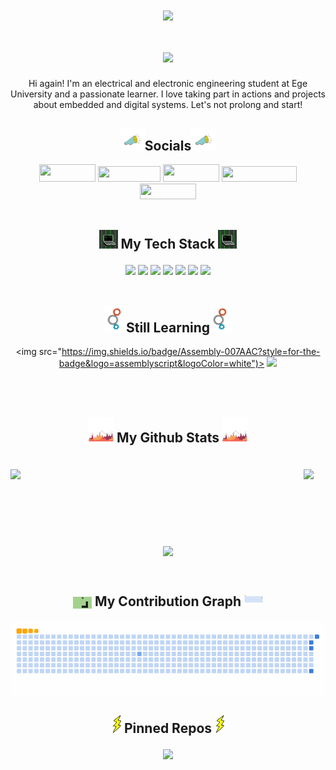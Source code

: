 <div align="center">

 <img align="center" src="banner.gif" width="%100" height="auto">
 
 <h1> <img align="center" src="https://readme-typing-svg.demolab.com/?lines=Welcome+to+my+profile,+user!;It's+your+friendly+cybersecurity+enthusiast.;Calm+down,+it's+automated.;Just,+scroll+down+for+more+information.;And+don't+forget+to+follow+me+for+future.+Thanks!&center=true&vCenter=true&duration=5700&size=45&width=2000&heigh=60&ont=Fira+Code+Bold"></h1>
 
 <p>Hi again! I'm an electrical and electronic engineering student at Ege University and a passionate learner. I love taking part in actions and projects about embedded and digital systems. Let's not prolong and start! </p>

<h2><img src="https://github.com/EfeVaroll/EfeVaroll/blob/main/social.gif" width="40" height="35">Socials<img class="image" src="https://github.com/EfeVaroll/EfeVaroll/blob/main/social.gif" width="40" height="35"></h2>

 <a href="https://github.com/EfeVaroll">
  <img width="90" height="28" src="https://img.shields.io/badge/GitHub-100000?style=for-the-badge&logo=github&logoColor=white"></a>   
 <a href="https://www.linkedin.com/in/efevarolbedelcigil/">
  <img width="100" height="25" src="https://img.shields.io/badge/LinkedIn-0077B5?style=for-the-badge&logo=linkedin&logoColor=white"></a> 
 <a href="https://dev.to/efevaroll">   
  <img width="90" height="28" src="https://img.shields.io/badge/dev.to-0A0A0A?style=for-the-badge&logo=dev.to&logoColor=white"></a>
 <a href="https://stackoverflow.com/users/13841571/efe-varol">   
  <img width="120" height="25" src="https://img.shields.io/badge/-Stackoverflow-FE7A16?style=for-the-badge&logo=stack-overflow&logoColor=white"></a>
 <a href="mailto:efebedelcigil@gmail.com">   
  <img width="90" height="25" src="https://img.shields.io/badge/Gmail-D14836?style=for-the-badge&logo=gmail&logoColor=white"></a> <br></br>

<h2><img  src="https://github.com/EfeVaroll/EfeVaroll/blob/main/stack.gif" width="30" height="30">   My Tech Stack   <img src="https://github.com/EfeVaroll/EfeVaroll/blob/main/stack.gif" width="30" height="30"></p></h2>

<img src="https://img.shields.io/badge/Windows-0078D6?style=for-the-badge&logo=windows&logoColor=white">
<img src="https://img.shields.io/badge/php-%23777BB4.svg?style=for-the-badge&logo=php&logoColor=white">
<img src="https://img.shields.io/badge/html5-%23E34F26.svg?style=for-the-badge&logo=html5&logoColor=white">
<img src="https://img.shields.io/badge/css3-%231572B6.svg?style=for-the-badge&logo=css3&logoColor=white">
<img src="https://img.shields.io/badge/Linux-FCC624?style=for-the-badge&logo=linux&logoColor=black">
<img src="https://img.shields.io/badge/c-%2300599C.svg?style=for-the-badge&logo=c&logoColor=white">   
<img src="https://img.shields.io/badge/c++-%2300599C.svg?style=for-the-badge&logo=c%2B%2B&logoColor=white">
<br></br>

<h2><img src="https://github.com/EfeVaroll/EfeVaroll/blob/main/gears.gif" width="35" height="42">Still Learning<img src="https://github.com/EfeVaroll/EfeVaroll/blob/main/gears.gif" width="35" height="42"></h2>

<img src="https://img.shields.io/badge/Assembly-007AAC?style=for-the-badge&logo=assemblyscript&logoColor=white")>
<img src="https://img.shields.io/badge/python-3670A0?style=for-the-badge&logo=python&logoColor=ffdd54">




<br></br>

<h2> <p><img src="https://github.com/EfeVaroll/EfeVaroll/blob/main/chart.gif" width="40" height="40">   My Github Stats   <img src="https://github.com/EfeVaroll/EfeVaroll/blob/main/chart.gif" width="40" height="40"></p></h2><br>

<div class="stats" align="center">
<img class="stats" align="left" width="450" src="https://github-readme-stats.vercel.app/api?username=EfeVaroll&theme=github_dark&show_icons=true">
 <img class="stats" src="https://github-readme-stats.vercel.app/api/top-langs/?username=EfeVaroll&theme=github_dark&layout=donut&langs_count=8">
 </div>
 <br></br><br></br><br></br>

<img align="center" src="https://komarev.com/ghpvc/?username=EfeVaroll">

<br><div>
<h2><p><img align="center" src="https://github.com/EfeVaroll/EfeVaroll/blob/main/snake.gif" width="30" height="19">   My Contribution Graph   <img src="https://github.com/EfeVaroll/EfeVaroll/blob/output/github-contribution-grid-snake.gif" width="30" height="19"></p></h2>
<img align="center" src="https://github.com/EfeVaroll/EfeVaroll/blob/output/github-contribution-grid-snake.gif"><br>

<h2><img src="https://github.com/EfeVaroll/EfeVaroll/blob/main/bolt.gif" width="15" height="30">   Pinned Repos   <img src="https://github.com/EfeVaroll/EfeVaroll/blob/main/bolt.gif" width="15" height="30"><p></p></h2>

<img src="https://github-readme-stats.vercel.app/api/pin/?username=EfeVaroll&repo=EfeVaroll&theme=github_dark&show_owner=true">

</div>
</div>
</div>
